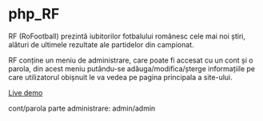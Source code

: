 # php_RF

RF (RoFootball) prezintă iubitorilor fotbalului românesc cele mai noi știri, alături de ultimele rezultate ale partidelor din campionat.

RF conține un meniu de administrare, care poate fi accesat cu un cont și o parola, din acest meniu putându-se adăuga/modifica/șterge informațiile pe care utilizatorul obișnuit le va vedea pe pagina principala a site-ului.

<a href="http://18.192.103.34/php_RF">Live demo</a>

cont/parola parte administrare: admin/admin
